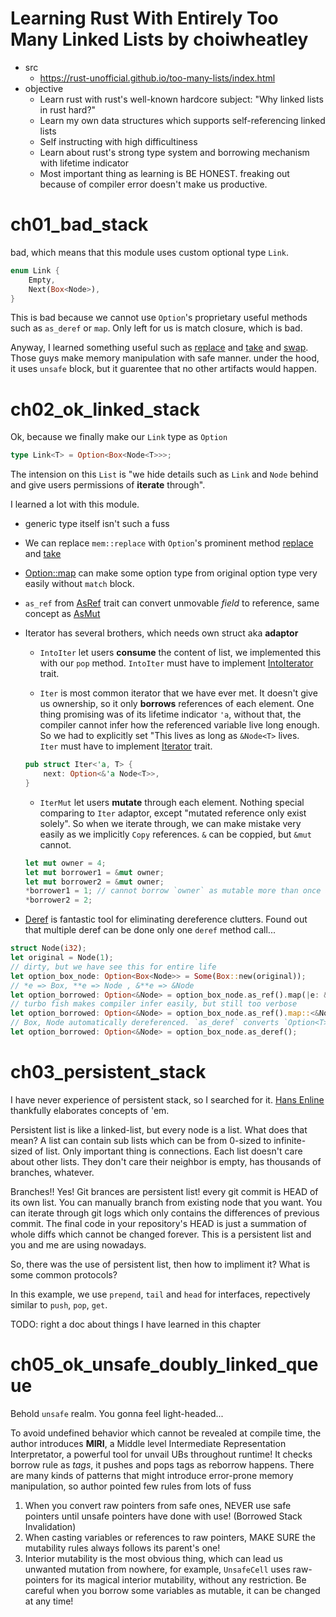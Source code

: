 # Learning Rust With Entirely Too Many Linked Lists by choiwheatley

- src 
    - https://rust-unofficial.github.io/too-many-lists/index.html
- objective 
    - Learn rust with rust's well-known hardcore subject: "Why linked lists in rust hard?"
    - Learn my own data structures which supports self-referencing linked lists
    - Self instructing with high difficultiness
    - Learn about rust's strong type system and borrowing mechanism with lifetime indicator
    - Most important thing as learning is BE HONEST. freaking out because of compiler error doesn't make us productive.

# ch01_bad_stack

bad, which means that this module uses custom optional type `Link`. 

```rust
enum Link {
    Empty,
    Next(Box<Node>),
}
```

This is bad because we cannot use `Option`'s proprietary useful methods such as `as_deref` or `map`. Only left for us is match closure, which is bad.

Anyway, I learned something useful such as [replace](https://doc.rust-lang.org/nightly/core/mem/fn.replace.html) and [take](https://doc.rust-lang.org/nightly/core/mem/fn.take.html) and [swap](https://doc.rust-lang.org/nightly/core/mem/fn.swap.html). Those guys make memory manipulation with safe manner. under the hood, it uses `unsafe` block, but it guarentee that no other artifacts would happen.

# ch02_ok_linked_stack

Ok, because we finally make our `Link` type as `Option`

```rust
type Link<T> = Option<Box<Node<T>>>;
```

The intension on this `List` is "we hide details such as `Link` and `Node` behind and give users permissions of **iterate** through".

I learned a lot with this module. 

- generic type itself isn't such a fuss

- We can replace `mem::replace` with `Option`'s prominent method [replace](https://doc.rust-lang.org/std/option/enum.Option.html#method.replace) and [take](https://doc.rust-lang.org/std/option/enum.Option.html#method.take)
- [Option::map](https://doc.rust-lang.org/std/option/enum.Option.html#method.map) can make some option type from original option type very easily without `match` block.

- `as_ref` from [AsRef](https://doc.rust-lang.org/std/convert/trait.AsRef.html#tymethod.as_ref) trait can convert unmovable *field* to reference, same concept as [AsMut](https://doc.rust-lang.org/std/convert/trait.AsMut.html)

- Iterator has several brothers, which needs own struct aka **adaptor** 
    - `IntoIter` let users **consume** the content of list, we implemented this with our `pop` method. `IntoIter` must have to implement [IntoIterator](https://doc.rust-lang.org/std/iter/trait.IntoIterator.html) trait.

    - `Iter` is most common iterator that we have ever met. It doesn't give us ownership, so it only **borrows** references of each element. One thing promising was of its lifetime indicator `'a`, without that, the compiler cannot infer how the referenced variable live long enough. So we had to explicitly set "This lives as long as `&Node<T>` lives.    
    `Iter` must have to implement [Iterator](https://doc.rust-lang.org/std/iter/trait.Iterator.html) trait.
    ```rust
    pub struct Iter<'a, T> {
        next: Option<&'a Node<T>>,
    }
    ```
    
    - `IterMut` let users **mutate** through each element. Nothing special comparing to `Iter` adaptor, except "mutated reference only exist solely". So when we iterate through, we can make mistake very easily as we implicitly `Copy` references. `&` can be coppied, but `&mut` cannot. 
    ```rust
    let mut owner = 4;
    let mut borrower1 = &mut owner;
    let mut borrower2 = &mut owner; 
    *borrower1 = 1; // cannot borrow `owner` as mutable more than once at a time
    *borrower2 = 2;
    ```
    
- [Deref](https://doc.rust-lang.org/std/ops/trait.Deref.html#more-on-deref-coercion) is fantastic tool for eliminating dereference clutters. Found out that multiple deref can be done only one `deref` method call...
```rust
struct Node(i32);
let original = Node(1);
// dirty, but we have see this for entire life
let option_box_node: Option<Box<Node>> = Some(Box::new(original)); 
// *e => Box, **e => Node , &**e => &Node
let option_borrowed: Option<&Node> = option_box_node.as_ref().map(|e: &Box<Node>| &**e); 
// turbo fish makes compiler infer easily, but still too verbose
let option_borrowed: Option<&Node> = option_box_node.as_ref().map::<&Node, _>(|e| e); 
// Box, Node automatically dereferenced. `as_deref` converts `Option<T>` to `Option<&T::Target>` where Target is our desired type 
let option_borrowed: Option<&Node> = option_box_node.as_deref(); 
```

# ch03_persistent_stack

I have never experience of persistent stack, so I searched for it. [Hans Enline](https://blog.hansenlin.com/persistent-data-structures-part-i-the-persistent-list-156f20df3139) thankfully elaborates concepts of 'em.

Persistent list is like a linked-list, but every node is a list. What does that mean? A list can contain sub lists which can be from 0-sized to infinite-sized of list. Only important thing is connections. Each list doesn't care about other lists. They don't care their neighbor is empty, has thousands of branches, whatever.

Branches!! Yes! Git brances are persistent list! every git commit is HEAD of its own list. You can manually branch from existing node that you want. You can iterate through git logs which only contains the differences of previous commit. The final code in your repository's HEAD is just a summation of whole diffs which cannot be changed forever. This is a persistent list and you and me are using nowadays.

So, there was the use of persistent list, then how to impliment it? What is some common protocols?

In this example, we use `prepend`, `tail` and `head` for interfaces, repectively similar to `push`, `pop`, `get`.

TODO: right a doc about things I have learned in this chapter

# ch05_ok_unsafe_doubly_linked_queue

Behold `unsafe` realm. You gonna feel light-headed...

To avoid undefined behavior which cannot be revealed at compile time, the author introduces **MIRI**, a Middle level Intermediate Representation Interpretator, a powerful tool for unvail UBs throughout runtime! It checks borrow rule as *tags*, it pushes and pops tags as reborrow happens. There are many kinds of patterns that might introduce error-prone memory manipulation, so author pointed few rules from lots of fuss

1. When you convert raw pointers from safe ones, NEVER use safe pointers until unsafe pointers have done with use! (Borrowed Stack Invalidation)
2. When casting variables or references to raw pointers, MAKE SURE the mutability rules always follows its parent's one!
3. Interior mutability is the most obvious thing, which can lead us unwanted mutation from nowhere, for example, `UnsafeCell` uses raw-pointers for its magical interior mutability, without any restriction. Be careful when you borrow some variables as mutable, it can be changed at any time!

